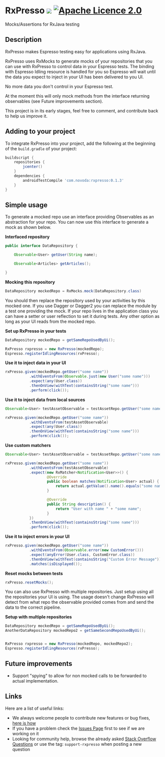 # RxPresso [![](https://ci.novoda.com/buildStatus/icon?job=rxpresso)](https://ci.novoda.com/job/rxpresso/lastBuild/console) [![Apache Licence 2.0](https://raw.githubusercontent.com/novoda/novoda/master/assets/btn_apache_lisence.png)](LICENSE.txt)

Mocks/Assertions for RxJava testing

## Description

RxPresso makes Espresso testing easy for applications using RxJava.

RxPresso uses RxMocks to generate mocks of your repositories that you can use with RxPresso to control data in your Espresso tests.
The binding with Espresso Idling resource is handled for you so Espresso will wait until the data you expect to inject in your UI
has been delivered to you UI.

No more data you don't control in your Espresso test.

At the moment this will only mock methods from the interface returning observables (see Future improvements section).

This project is in its early stages, feel free to comment, and contribute back to help us improve it.

## Adding to your project

To integrate RxPresso into your project, add the following at the beginning of the `build.gradle` of your project:

```groovy
buildscript {
    repositories {
        jcenter()
    }
    dependencies {
        androidTestCompile 'com.novoda:rxpresso:0.1.3'
    }
}
```


## Simple usage

To generate a mocked repo use an interface providing Observables as an abstraction for your repo.
You can now use this interface to generate a mock as shown below.

**Interfaced repository**
```java
public interface DataRepository {

    Observable<User> getUser(String name);

    Observable<Articles> getArticles();

}
```

**Mocking this repository**
```java
DataRepository mockedRepo = RxMocks.mock(DataRepository.class)
```

You should then replace the repository used by your activities by this mocked one.
If you use Dagger or Dagger2 you can replace the module by a test one providing the mock.
If your repo lives in the application class you can have a setter or user reflection to set it during tests.
Any other option as long as your UI reads from the mocked repo.

**Set up RxPresso in your tests**
```java
DataRepository mockedRepo = getSameRepoUsedByUi();

RxPresso rxpresso = new RxPresso(mockedRepo);
Espresso.registerIdlingResources(rxPresso);
```

**Use it to inject data in your UI**
```java
rxPresso.given(mockedRepo.getUser("some name"))
           .withEventsFrom(Observable.just(new User("some name")))
           .expect(any(User.class))
           .thenOnView(withText(containsString("some name")))
           .perform(click());
```

**Use it to inject data from local sources**
```java
Observable<User> testAssetObservable = testAssetRepo.getUser("some name");

rxPresso.given(mockedRepo.getUser("some name"))
           .withEventsFrom(testAssetObservable)
           .expect(any(User.class))
           .thenOnView(withText(containsString("some name")))
           .perform(click());
```

**Use custom matchers**
```java
Observable<User> testAssetObservable = testAssetRepo.getUser("some name");

rxPresso.given(mockedRepo.getUser("some name"))
           .withEventsFrom(testAssetObservable)
           .expect(new RxMatcher<Notification<User>>() {
                   @Override
                   public boolean matches(Notification<User> actual) {
                       return actual.getValue().name().equals("some name");
                   }

                   @Override
                   public String description() {
                       return "User with name " + "some name";
                   }
           })
           .thenOnView(withText(containsString("some name")))
           .perform(click());
```

**Use it to inject errors in your UI**
```java
rxPresso.given(mockedRepo.getUser("some name"))
           .withEventsFrom(Observable.error(new CustomError()))
           .expect(anyError(User.class, CustomError.class))
           .thenOnView(withText(containsString("Custom Error Message")))
           .matches(isDisplayed());
```

**Reset mocks between tests**
```java
rxPresso.resetMocks();
```

You can also use RxPresso with multiple repositories.
Just setup using all the repositories your UI is using.
The usage doesn't change RxPresso will detect from what repo the observable provided comes from and send the data to the correct pipeline.

**Setup with multiple repositories**
```java
DataRepository mockedRepo = getSameRepoUsedByUi();
AnotherDataRepository mockedRepo2 = getSameSecondRepoUsedByUi();


RxPresso rxpresso = new RxPresso(mockedRepo, mockedRepo2);
Espresso.registerIdlingResources(rxPresso);
```

## Future improvements

- Support "spying" to allow for non mocked calls to be forwarded to actual implementation.

## Links

Here are a list of useful links:

 * We always welcome people to contribute new features or bug fixes, [here is how](https://github.com/novoda/novoda/blob/master/CONTRIBUTING.md)
 * If you have a problem check the [Issues Page](https://github.com/novoda/rxpresso/issues) first to see if we are working on it
 * Looking for community help, browse the already asked [Stack Overflow Questions](http://stackoverflow.com/questions/tagged/support-rxpresso) or use the tag: `support-rxpresso` when posting a new question
